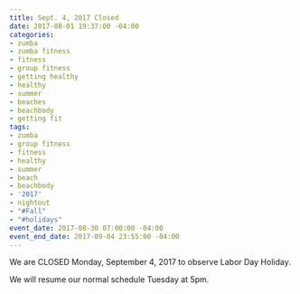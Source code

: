 ```yaml
---
title: Sept. 4, 2017 Closed
date: 2017-08-01 19:37:00 -04:00
categories:
- zumba
- zumba fitness
- fitness
- group fitness
- getting healthy
- healthy
- summer
- beaches
- beachbody
- getting fit
tags:
- zumba
- group fitness
- fitness
- healthy
- summer
- beach
- beachbody
- '2017'
- nightout
- "#Fall"
- "#holidays"
event_date: 2017-08-30 07:00:00 -04:00
event_end_date: 2017-09-04 23:55:00 -04:00
---
```


We are CLOSED Monday, September 4, 2017 to observe Labor Day Holiday.


We will resume our normal schedule Tuesday at 5pm.